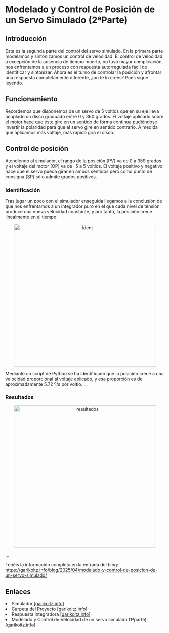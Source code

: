 # Modelado y Control de Posición de un Servo Simulado (2ªParte)

<h2>Introducción</h2>
Esta es la segunda parte del control del servo simulado. En la primera parte modelamos y sintonizamos un control de velocidad. El control de velocidad a excepción de la ausencia de tiempo muerto, no tuvo mayor complicación, nos enfrentamos a un proceso con respuesta autorregulada fácil de identificar y sintonizar. Ahora es el turno de controlar la posición y afrontar una respuesta completamente diferente, ¿no te lo crees? Pues sigue leyendo.

<h2>Funcionamiento</h2>
Recordemos que disponemos de un servo de 5 voltios que en su eje lleva acoplado un disco graduado entre 0 y 360 grados. El voltaje aplicado sobre el motor hace que éste gire en un sentido de forma continua pudiéndose invertir la polaridad para que el servo gire en sentido contrario. A medida que aplicamos más voltaje, más rápido gira el disco.

<h2>Control de posición</h2>
Atendiendo al simulador, el rango de la posición (PV) va de 0 a 359 grados y el voltaje del motor (OP) va de -5 a 5 voltios. El voltaje positivo y negativo hace que el servo pueda girar en ambos sentidos pero como punto de consigna (SP) sólo admite grados positivos.

<h3>Identificación</h3>
Tras jugar un poco con el simulador enseguida llegamos a la conclusión de que nos enfrentamos a un integrador puro en el que cada nivel de tensión produce una nueva velocidad constante, y por tanto, la posición crece linealmente en el tiempo.
<p align="center">
  <img src="https://garikoitz.info/blog/wp-content/uploads/2025/04/Test_v1-1024x476.webp" width="450" alt="ident">
</p>

Mediante un script de Python se ha identificado que la posición crece a una velocidad proporcional al voltaje aplicado, y esa proporción es de aproximadamente 5.72 º/s por voltio.
...

<h3>Resultados</h3>
<p align="center">
  <img src="https://garikoitz.info/blog/wp-content/uploads/2025/04/Test_v1-Sintonias-png.webp" width="450" alt="resultados">
</p>

...

Tenéis la información completa en la entrada del blog:
https://garikoitz.info/blog/2025/04/modelado-y-control-de-posicion-de-un-servo-simulado/

<h2>Enlaces</h2>
<li>Simulador [<a href="https://garikoitz.info/blog/descargas/MotorDC_SIM/Simulador/" target="_blank" rel="noreferrer noopener">garikoitz.info</a>]</li>
<li>Carpeta del Proyecto [<a href="https://garikoitz.info/blog/descargas/MotorDC_SIM/" target="_blank" rel="noreferrer noopener">garikoitz.info</a>]</li>
<li>Respuesta integradora [<a href="https://garikoitz.info/blog/2022/05/introduccion-al-algoritmo-pid-y-su-implementacion-en-arduino/#Respuesta_integral" target="_blank" rel="noreferrer noopener">garikoitz.info</a>]</li>
<li>Modelado y Control de Velocidad de un servo simulado (1ªparte) [<a href="https://garikoitz.info/blog/2025/04/control-de-velocidad-con-un-motor-de-corriente-continua-simulado/" target="_blank" rel="noreferrer noopener">garikoitz.info</a>]</li>

